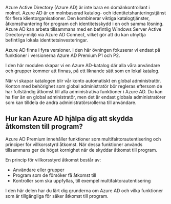 Azure Active Directory (Azure AD) är inte bara en domänkontrollant i molnet. Azure AD är en molnbaserad katalog- och identitetshanteringstjänst för flera klientorganisationer. Den kombinerar viktiga katalogtjänster, åtkomsthantering för program och identitetsskydd i en och samma lösning. Azure AD kan arbeta tillsammans med en befintlig Windows Server Active Directory-miljö via Azure AD Connect, vilket gör att du kan utnyttja befintliga lokala identitetsinvesteringar.

Azure AD finns i fyra versioner. I den här övningen fokuserar vi endast på funktioner i versionerna Azure AD Premium P1 och P2.

I den här modulen skapar vi en Azure AD-katalog där alla våra användare och grupper kommer att finnas, på ett liknande sätt som en lokal katalog.

När vi skapar katalogen blir vår konto automatiskt en global administratör. Konton med behörighet som global administratör bör regleras eftersom de har fullständig åtkomst till alla administrativa funktioner i Azure AD. Du kan ha fler än en global administratör, men det är endast globala administratörer som kan tilldela de andra administratörsrollerna till användare.

## <a name="how-can-azure-ad-help-you-protect-access-to-applications"></a>Hur kan Azure AD hjälpa dig att skydda åtkomsten till program?

Azure AD Premium innehåller funktioner som multifaktorautentisering och principer för villkorsstyrd åtkomst. När dessa funktioner används tillsammans ger de högst kornighet när de skyddar åtkomst till program.

En princip för villkorsstyrd åtkomst består av:

- Användare eller grupper
- Program som de försöker få åtkomst till
- Kontroller som ska uppfyllas, till exempel multifaktorautentisering

I den här delen har du lärt dig grunderna om Azure AD och vilka funktioner som är tillgängliga för säker åtkomst till program.